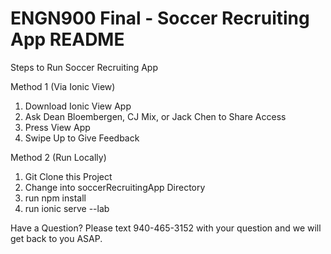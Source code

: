 #  ENGN900 Final - Soccer Recruiting App README #

Steps to Run Soccer Recruiting App

Method 1 (Via Ionic View)
1. Download Ionic View App
2. Ask Dean Bloembergen, CJ Mix, or Jack Chen to Share Access
3. Press View App
4. Swipe Up to Give Feedback

Method 2 (Run Locally)
1. Git Clone this Project
2. Change into soccerRecruitingApp Directory
3. run npm install
4. run ionic serve --lab

Have a Question?
Please text 940-465-3152 with your question and we will get back to you ASAP.
